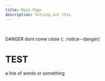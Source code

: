 ```yaml
---
title: Main Page
description: Tetsing out this
---
```


<br>

<i class="fa-solid fa-triangle-exclamation"></i> DANGER dont come close
{: .notice--danger}

# TEST

a line of words or something

<i class="fa-solid fa-book"></i>

